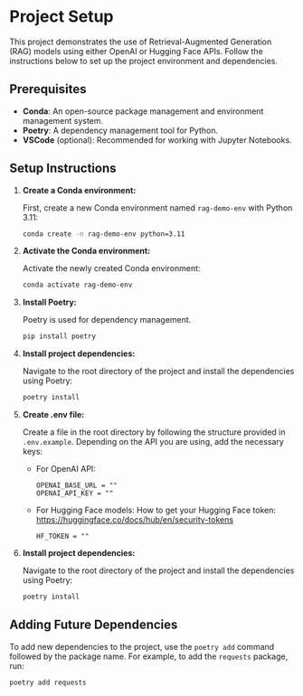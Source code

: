 # Project Setup

This project demonstrates the use of Retrieval-Augmented Generation (RAG) models using either OpenAI or Hugging Face APIs. Follow the instructions below to set up the project environment and dependencies.

## Prerequisites

- **Conda**: An open-source package management and environment management system.
- **Poetry**: A dependency management tool for Python.
- **VSCode** (optional): Recommended for working with Jupyter Notebooks.

## Setup Instructions

1. **Create a Conda environment:**

    First, create a new Conda environment named `rag-demo-env` with Python 3.11:

    ```sh
    conda create -n rag-demo-env python=3.11
    ```

2. **Activate the Conda environment:**

    Activate the newly created Conda environment:

    ```sh
    conda activate rag-demo-env
    ```

3. **Install Poetry:**

    Poetry is used for dependency management.

    ```sh
    pip install poetry
    ```

4. **Install project dependencies:**

    Navigate to the root directory of the project and install the dependencies using Poetry:

    ```sh
    poetry install
    ```

5. **Create .env file:**

    Create a  file in the root directory by following the structure provided in `.env.example`. Depending on the API you are using, add the necessary keys:

    - For OpenAI API:
      ```
      OPENAI_BASE_URL = ""
      OPENAI_API_KEY = ""
      ```

    - For Hugging Face models:
      How to get your Hugging Face token: https://huggingface.co/docs/hub/en/security-tokens
      ```
      HF_TOKEN = ""
      ```

5. **Install project dependencies:**

    Navigate to the root directory of the project and install the dependencies using Poetry:

    ```sh
    poetry install
    ```

## Adding Future Dependencies

To add new dependencies to the project, use the `poetry add` command followed by the package name. For example, to add the `requests` package, run:

```
poetry add requests
```